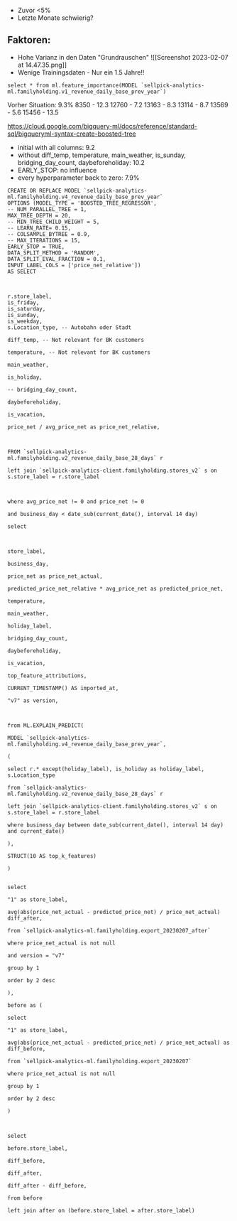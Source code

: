 - Zuvor <5%
- Letzte Monate schwierig?

Faktoren:
- 
- Hohe Varianz in den Daten "Grundrauschen" ![[Screenshot 2023-02-07 at 14.47.35.png]]
- Wenige Trainingsdaten - Nur ein 1.5 Jahre!!

```
select * from ml.feature_importance(MODEL `sellpick-analytics-ml.familyholding.v1_revenue_daily_base_prev_year`)
```

Vorher Situation: 9.3%
8350 - 12.3
12760 - 7.2
13163 - 8.3
13114 - 8.7
13569 - 5.6
15456 - 13.5

https://cloud.google.com/bigquery-ml/docs/reference/standard-sql/bigqueryml-syntax-create-boosted-tree
- initial with all columns: 9.2
- without diff_temp, temperature, main_weather, is_sunday, bridging_day_count, daybeforeholiday: 10.2
- EARLY_STOP: no influence
- every hyperparameter back to zero: 7.9%



```
CREATE OR REPLACE MODEL `sellpick-analytics-ml.familyholding.v4_revenue_daily_base_prev_year`
OPTIONS (MODEL_TYPE = 'BOOSTED_TREE_REGRESSOR',
-- NUM_PARALLEL_TREE = 1,
MAX_TREE_DEPTH = 20,
-- MIN_TREE_CHILD_WEIGHT = 5,
-- LEARN_RATE= 0.15,
-- COLSAMPLE_BYTREE = 0.9,
-- MAX_ITERATIONS = 15,
EARLY_STOP = TRUE,
DATA_SPLIT_METHOD = 'RANDOM',
DATA_SPLIT_EVAL_FRACTION = 0.1,
INPUT_LABEL_COLS = ['price_net_relative'])
AS SELECT

  

r.store_label,
is_friday,
is_saturday,
is_sunday,
is_weekday,
s.Location_type, -- Autobahn oder Stadt

diff_temp, -- Not relevant for BK customers

temperature, -- Not relevant for BK customers

main_weather,

is_holiday,

-- bridging_day_count,

daybeforeholiday,

is_vacation,

price_net / avg_price_net as price_net_relative,

  

FROM `sellpick-analytics-ml.familyholding.v2_revenue_daily_base_28_days` r

left join `sellpick-analytics-client.familyholding.stores_v2` s on s.store_label = r.store_label

  

where avg_price_net != 0 and price_net != 0

and business_day < date_sub(current_date(), interval 14 day)
```



```
select

  

store_label,

business_day,

price_net as price_net_actual,

predicted_price_net_relative * avg_price_net as predicted_price_net,

temperature,

main_weather,

holiday_label,

bridging_day_count,

daybeforeholiday,

is_vacation,

top_feature_attributions,

CURRENT_TIMESTAMP() AS imported_at,

"v7" as version,

  

from ML.EXPLAIN_PREDICT(

MODEL `sellpick-analytics-ml.familyholding.v4_revenue_daily_base_prev_year`,

(

select r.* except(holiday_label), is_holiday as holiday_label, s.Location_type

from `sellpick-analytics-ml.familyholding.v2_revenue_daily_base_28_days` r

left join `sellpick-analytics-client.familyholding.stores_v2` s on s.store_label = r.store_label

where business_day between date_sub(current_date(), interval 14 day) and current_date()

),

STRUCT(10 AS top_k_features)

)
```



```with after as (

select

"1" as store_label,

avg(abs(price_net_actual - predicted_price_net) / price_net_actual) diff_after,

from `sellpick-analytics-ml.familyholding.export_20230207_after`

where price_net_actual is not null

and version = "v7"

group by 1

order by 2 desc

),

before as (

select

"1" as store_label,

avg(abs(price_net_actual - predicted_price_net) / price_net_actual) as diff_before,

from `sellpick-analytics-ml.familyholding.export_20230207`

where price_net_actual is not null

group by 1

order by 2 desc

)

  

select

before.store_label,

diff_before,

diff_after,

diff_after - diff_before,

from before

left join after on (before.store_label = after.store_label)

```